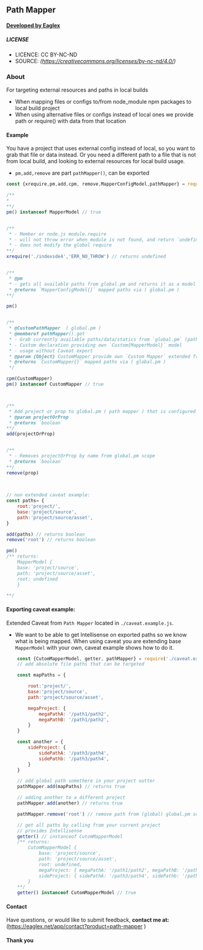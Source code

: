 ## Path Mapper 
####  [ Developed by Eaglex ](http://eaglex.net)

##### LICENSE
* LICENCE: CC BY-NC-ND
* SOURCE: _(https://creativecommons.org/licenses/by-nc-nd/4.0/)_


### About
For targeting external resources and paths in local builds
- When mapping files or configs to/from node_module npm packages to local build project
- When using alternative files or configs instead of local ones we provide path or require() with data from that location


#### Example
You have a project that uses external config instead of local, so you want to grab that file or data  instead. Or you need a different path to a file that is not from local build, and looking to external resources for local build usage.

- `pm,add,remove` are part `pathMapper()`, can be exported   

```js
const {xrequire,pm,add,cpm, remove,MapperConfigModel,pathMapper} = require('path-mapper')

/**
* 
**/
pm() instanceof MapperModel // true


/**
 * - Member or node.js module.require
 * - will not throw error when module is not found, and return `undefined`
 * - does not modify the global require
**/
xrequire('./indexsde4','ERR_NO_THROW') // returns undefined


/**
 * @pm
 * - gets all available paths from global.pm and returns it as a model of MapperConfigModel{}
 * @returns `MapperConfigModel{}` mapped paths via ( global.pm )
**/

pm()


/**
 * @CustomPathMapper  ( global.pm )
 * @memberof pathMapper().get
 * - Grab currently available paths/data/statics from `global.pm` (path mapper) scope
 * - Custom declaration providing own `Custom{MapperModel}` model
 * - usage without Caveat export
 * @param {Object} CustomMapper provide own `Custom Mapper` extended from  `require('path-mapper').MapperModel`
 * @returns `CustomMapper{}` mapped paths via ( global.pm )
 */

cpm(CustomMapper) 
pm() instanceof CustomMapper // true



/**
 * Add project or prop to global.pm ( path mapper ) that is configured to accept those properties in MapperConfigModel{}
 * @param projectOrProp
 * @returns `boolean`
**/
add(projectOrProp)


/**
 * - Removes projectOrProp by name from global.pm scope
 * @returns `boolean`
**/
remove(prop)

  
  
// non extended caveat example:     
const paths= {
    root:'project/',
    base:'project/source',
    path:'project/source/asset',
}

add(paths) // returns boolean
remove('root') // returns boolean

pm()
/** returns:
    MapperModel {
    base: 'project/source',
    path: 'project/source/asset',
    root: undefined
    }

**/

```


#### Exporting caveat example:
Extended Caveat from `Path Mapper` located in `./caveat.example.js`.
- We want to be able to get Intellisense on exported paths so we know what is being mapped. When using caveat you are extending base `MapperModel` with your own, caveat example shows how to do it. 

```js
    const {CutomMapperModel, getter, pathMapper} = require('./caveat.example') // << extended from `path-mapper`
    // add absolute file paths that can be targeted

    const mapPaths = {

        root:'project/',
        base:'project/source',
        path:'project/source/asset',

        megaProject: {
            megaPathA: '/path1/path2',
            megaPathB: '/path1/path2',
        }
    }

    const another = {
        sideProject: {
            sidePathA: '/path3/path4',
            sidePathb: '/path3/path4',
        }
    }

    // add global path somethere in your project outter  
    pathMapper.add(mapPaths) // returns true

    // adding another to a different project
    pathMapper.add(another) // returns true

    pathMapper.remove('root') // remove path from (global) global.pm scope 

    // get all paths by calling from your current project
    // provides Intellisense
    getter() // instanceof CutomMapperModel
    /** returns:
        CutomMapperModel {
            base: 'project/source',
            path: 'project/source/asset',
            root: undefined,
            megaProject: { megaPathA: '/path1/path2', megaPathB: '/path1/path2' },
            sideProject: { sidePathA: '/path3/path4', sidePathb: '/path3/path4' }
        }
    **/
    getter() instanceof CutomMapperModel // true

```


#### Contact

Have questions, or would like to submit feedback, **contact me at:** (https://eaglex.net/app/contact?product=path-mapper )

#### Thank you